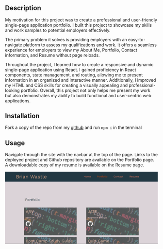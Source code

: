 # <Your-Project-Title>

## Description

My motivation for this project was to create a professional and user-friendly single-page application portfolio. I built this project to showcase my skills and work samples to potential employers effectively.

The primary problem it solves is providing employers with an easy-to-navigate platform to assess my qualifications and work. It offers a seamless experience for employers to view my About Me, Portfolio, Contact information, and Resume without page reloads.

Throughout the project, I learned how to create a responsive and dynamic single-page application using React. I gained proficiency in React components, state management, and routing, allowing me to present information in an organized and interactive manner. Additionally, I improved my HTML and CSS skills for creating a visually appealing and professional-looking portfolio. Overall, this project not only helps me present my work but also demonstrates my ability to build functional and user-centric web applications.


## Installation

Fork a copy of the repo from my [github](https://github.com/brian-wastle/React-Portfolio) and run ```npm i``` in the terminal

## Usage

Navigate through the site with the navbar at the top of the page. Links to the deployed project and Github repository are available on the Portfolio page. A downloadable copy of my resume is available on the Resume page. 

![screenshot of portfolio page](./src/assets/images/screenshot.PNG)

